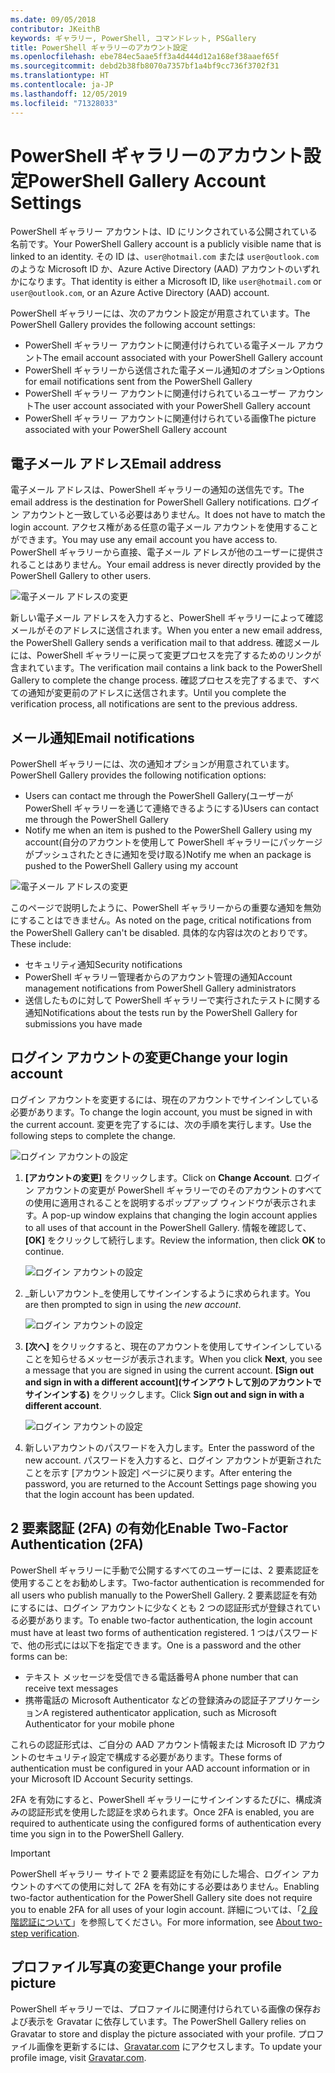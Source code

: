 ```yaml
---
ms.date: 09/05/2018
contributor: JKeithB
keywords: ギャラリー, PowerShell, コマンドレット, PSGallery
title: PowerShell ギャラリーのアカウント設定
ms.openlocfilehash: ebe784ec5aae5ff3a4d444d12a168ef38aaef65f
ms.sourcegitcommit: debd2b38fb8070a7357bf1a4bf9cc736f3702f31
ms.translationtype: HT
ms.contentlocale: ja-JP
ms.lasthandoff: 12/05/2019
ms.locfileid: "71328033"
---
```

# <a name="powershell-gallery-account-settings"></a><span data-ttu-id="fd207-103">PowerShell ギャラリーのアカウント設定</span><span class="sxs-lookup"><span data-stu-id="fd207-103">PowerShell Gallery Account Settings</span></span>

<span data-ttu-id="fd207-104">PowerShell ギャラリー アカウントは、ID にリンクされている公開されている名前です。</span><span class="sxs-lookup"><span data-stu-id="fd207-104">Your PowerShell Gallery account is a publicly visible name that is linked to an identity.</span></span> <span data-ttu-id="fd207-105">その ID は、`user@hotmail.com` または `user@outlook.com` のような Microsoft ID か、Azure Active Directory (AAD) アカウントのいずれかになります。</span><span class="sxs-lookup"><span data-stu-id="fd207-105">That identity is either a Microsoft ID, like `user@hotmail.com` or `user@outlook.com`, or an Azure Active Directory (AAD) account.</span></span>

<span data-ttu-id="fd207-106">PowerShell ギャラリーには、次のアカウント設定が用意されています。</span><span class="sxs-lookup"><span data-stu-id="fd207-106">The PowerShell Gallery provides the following account settings:</span></span>

- <span data-ttu-id="fd207-107">PowerShell ギャラリー アカウントに関連付けられている電子メール アカウント</span><span class="sxs-lookup"><span data-stu-id="fd207-107">The email account associated with your PowerShell Gallery account</span></span>
- <span data-ttu-id="fd207-108">PowerShell ギャラリーから送信された電子メール通知のオプション</span><span class="sxs-lookup"><span data-stu-id="fd207-108">Options for email notifications sent from the PowerShell Gallery</span></span>
- <span data-ttu-id="fd207-109">PowerShell ギャラリー アカウントに関連付けられているユーザー アカウント</span><span class="sxs-lookup"><span data-stu-id="fd207-109">The user account associated with your PowerShell Gallery account</span></span>
- <span data-ttu-id="fd207-110">PowerShell ギャラリー アカウントに関連付けられている画像</span><span class="sxs-lookup"><span data-stu-id="fd207-110">The picture associated with your PowerShell Gallery account</span></span>

## <a name="email-address"></a><span data-ttu-id="fd207-111">電子メール アドレス</span><span class="sxs-lookup"><span data-stu-id="fd207-111">Email address</span></span>

<span data-ttu-id="fd207-112">電子メール アドレスは、PowerShell ギャラリーの通知の送信先です。</span><span class="sxs-lookup"><span data-stu-id="fd207-112">The email address is the destination for PowerShell Gallery notifications.</span></span> <span data-ttu-id="fd207-113">ログイン アカウントと一致している必要はありません。</span><span class="sxs-lookup"><span data-stu-id="fd207-113">It does not have to match the login account.</span></span> <span data-ttu-id="fd207-114">アクセス権がある任意の電子メール アカウントを使用することができます。</span><span class="sxs-lookup"><span data-stu-id="fd207-114">You may use any email account you have access to.</span></span> <span data-ttu-id="fd207-115">PowerShell ギャラリーから直接、電子メール アドレスが他のユーザーに提供されることはありません。</span><span class="sxs-lookup"><span data-stu-id="fd207-115">Your email address is never directly provided by the PowerShell Gallery to other users.</span></span>

![電子メール アドレスの変更](../../Images/PSGallery_AcccountEmailAddress.png)

<span data-ttu-id="fd207-117">新しい電子メール アドレスを入力すると、PowerShell ギャラリーによって確認メールがそのアドレスに送信されます。</span><span class="sxs-lookup"><span data-stu-id="fd207-117">When you enter a new email address, the PowerShell Gallery sends a verification mail to that address.</span></span> <span data-ttu-id="fd207-118">確認メールには、PowerShell ギャラリーに戻って変更プロセスを完了するためのリンクが含まれています。</span><span class="sxs-lookup"><span data-stu-id="fd207-118">The verification mail contains a link back to the PowerShell Gallery to complete the change process.</span></span> <span data-ttu-id="fd207-119">確認プロセスを完了するまで、すべての通知が変更前のアドレスに送信されます。</span><span class="sxs-lookup"><span data-stu-id="fd207-119">Until you complete the verification process, all notifications are sent to the previous address.</span></span>

## <a name="email-notifications"></a><span data-ttu-id="fd207-120">メール通知</span><span class="sxs-lookup"><span data-stu-id="fd207-120">Email notifications</span></span>

<span data-ttu-id="fd207-121">PowerShell ギャラリーには、次の通知オプションが用意されています。</span><span class="sxs-lookup"><span data-stu-id="fd207-121">PowerShell Gallery provides the following notification options:</span></span>

- <span data-ttu-id="fd207-122">Users can contact me through the PowerShell Gallery\(ユーザーが PowerShell ギャラリーを通じて連絡できるようにする\)</span><span class="sxs-lookup"><span data-stu-id="fd207-122">Users can contact me through the PowerShell Gallery</span></span>
- <span data-ttu-id="fd207-123">Notify me when an item is pushed to the PowerShell Gallery using my account\(自分のアカウントを使用して PowerShell ギャラリーにパッケージがプッシュされたときに通知を受け取る\)</span><span class="sxs-lookup"><span data-stu-id="fd207-123">Notify me when an package is pushed to the PowerShell Gallery using my account</span></span>

![電子メール アドレスの変更](../../Images/PSGallery_AccountEmailOptions.png)

<span data-ttu-id="fd207-125">このページで説明したように、PowerShell ギャラリーからの重要な通知を無効にすることはできません。</span><span class="sxs-lookup"><span data-stu-id="fd207-125">As noted on the page, critical notifications from the PowerShell Gallery can't be disabled.</span></span>
<span data-ttu-id="fd207-126">具体的な内容は次のとおりです。</span><span class="sxs-lookup"><span data-stu-id="fd207-126">These include:</span></span>

- <span data-ttu-id="fd207-127">セキュリティ通知</span><span class="sxs-lookup"><span data-stu-id="fd207-127">Security notifications</span></span>
- <span data-ttu-id="fd207-128">PowerShell ギャラリー管理者からのアカウント管理の通知</span><span class="sxs-lookup"><span data-stu-id="fd207-128">Account management notifications from PowerShell Gallery administrators</span></span>
- <span data-ttu-id="fd207-129">送信したものに対して PowerShell ギャラリーで実行されたテストに関する通知</span><span class="sxs-lookup"><span data-stu-id="fd207-129">Notifications about the tests run by the PowerShell Gallery for submissions you have made</span></span>

## <a name="change-your-login-account"></a><span data-ttu-id="fd207-130">ログイン アカウントの変更</span><span class="sxs-lookup"><span data-stu-id="fd207-130">Change your login account</span></span>

<span data-ttu-id="fd207-131">ログイン アカウントを変更するには、現在のアカウントでサインインしている必要があります。</span><span class="sxs-lookup"><span data-stu-id="fd207-131">To change the login account, you must be signed in with the current account.</span></span> <span data-ttu-id="fd207-132">変更を完了するには、次の手順を実行します。</span><span class="sxs-lookup"><span data-stu-id="fd207-132">Use the following steps to complete the change.</span></span>

![ログイン アカウントの設定](../../Images/PSGallery_LoginAccountSettings.png)

1. <span data-ttu-id="fd207-134">**[アカウントの変更]** をクリックします。</span><span class="sxs-lookup"><span data-stu-id="fd207-134">Click on **Change Account**.</span></span> <span data-ttu-id="fd207-135">ログイン アカウントの変更が PowerShell ギャラリーでのそのアカウントのすべての使用に適用されることを説明するポップアップ ウィンドウが表示されます。</span><span class="sxs-lookup"><span data-stu-id="fd207-135">A pop-up window explains that changing the login account applies to all uses of that account in the PowerShell Gallery.</span></span> <span data-ttu-id="fd207-136">情報を確認して、 **[OK]** をクリックして続行します。</span><span class="sxs-lookup"><span data-stu-id="fd207-136">Review the information, then click **OK** to continue.</span></span>

   ![ログイン アカウントの設定](../../Images/PSGallery_LoginAccountChange-1.png)

2. <span data-ttu-id="fd207-138">_新しいアカウント_を使用してサインインするように求められます。</span><span class="sxs-lookup"><span data-stu-id="fd207-138">You are then prompted to sign in using the _new account_.</span></span>

   ![ログイン アカウントの設定](../../Images/PSGallery_LoginAccountChange-2.png)

3. <span data-ttu-id="fd207-140">**[次へ]** をクリックすると、現在のアカウントを使用してサインインしていることを知らせるメッセージが表示されます。</span><span class="sxs-lookup"><span data-stu-id="fd207-140">When you click **Next**, you see a message that you are signed in using the current account.</span></span>
   <span data-ttu-id="fd207-141">**[Sign out and sign in with a different account]\(サインアウトして別のアカウントでサインインする\)** をクリックします。</span><span class="sxs-lookup"><span data-stu-id="fd207-141">Click **Sign out and sign in with a different account**.</span></span>

   ![ログイン アカウントの設定](../../Images/PSGallery_LoginAccountChange-3.png)

4. <span data-ttu-id="fd207-143">新しいアカウントのパスワードを入力します。</span><span class="sxs-lookup"><span data-stu-id="fd207-143">Enter the password of the new account.</span></span> <span data-ttu-id="fd207-144">パスワードを入力すると、ログイン アカウントが更新されたことを示す [アカウント設定] ページに戻ります。</span><span class="sxs-lookup"><span data-stu-id="fd207-144">After entering the password, you are returned to the Account Settings page showing you that the login account has been updated.</span></span>


## <a name="enable-two-factor-authentication-2fa"></a><span data-ttu-id="fd207-145">2 要素認証 (2FA) の有効化</span><span class="sxs-lookup"><span data-stu-id="fd207-145">Enable Two-Factor Authentication (2FA)</span></span>

<span data-ttu-id="fd207-146">PowerShell ギャラリーに手動で公開するすべてのユーザーには、2 要素認証を使用することをお勧めします。</span><span class="sxs-lookup"><span data-stu-id="fd207-146">Two-factor authentication is recommended for all users who publish manually to the PowerShell Gallery.</span></span> <span data-ttu-id="fd207-147">2 要素認証を有効にするには、ログイン アカウントに少なくとも 2 つの認証形式が登録されている必要があります。</span><span class="sxs-lookup"><span data-stu-id="fd207-147">To enable two-factor authentication, the login account must have at least two forms of authentication registered.</span></span> <span data-ttu-id="fd207-148">1 つはパスワードで、他の形式には以下を指定できます。</span><span class="sxs-lookup"><span data-stu-id="fd207-148">One is a password and the other forms can be:</span></span>

- <span data-ttu-id="fd207-149">テキスト メッセージを受信できる電話番号</span><span class="sxs-lookup"><span data-stu-id="fd207-149">A phone number that can receive text messages</span></span>
- <span data-ttu-id="fd207-150">携帯電話の Microsoft Authenticator などの登録済みの認証子アプリケーション</span><span class="sxs-lookup"><span data-stu-id="fd207-150">A registered authenticator application, such as Microsoft Authenticator for your mobile phone</span></span>

<span data-ttu-id="fd207-151">これらの認証形式は、ご自分の AAD アカウント情報または Microsoft ID アカウントのセキュリティ設定で構成する必要があります。</span><span class="sxs-lookup"><span data-stu-id="fd207-151">These forms of authentication must be configured in your AAD account information or in your Microsoft ID Account Security settings.</span></span>

<span data-ttu-id="fd207-152">2FA を有効にすると、PowerShell ギャラリーにサインインするたびに、構成済みの認証形式を使用した認証を求められます。</span><span class="sxs-lookup"><span data-stu-id="fd207-152">Once 2FA is enabled, you are required to authenticate using the configured forms of authentication every time you sign in to the PowerShell Gallery.</span></span>

> [!IMPORTANT]
> <span data-ttu-id="fd207-153">PowerShell ギャラリー サイトで 2 要素認証を有効にした場合、ログイン アカウントのすべての使用に対して 2FA を有効にする必要はありません。</span><span class="sxs-lookup"><span data-stu-id="fd207-153">Enabling two-factor authentication for the PowerShell Gallery site does not require you to enable 2FA for all uses of your login account.</span></span> <span data-ttu-id="fd207-154">詳細については、「[2 段階認証について](https://support.microsoft.com/help/12408/microsoft-account-about-two-step-verification)」を参照してください。</span><span class="sxs-lookup"><span data-stu-id="fd207-154">For more information, see [About two-step verification](https://support.microsoft.com/help/12408/microsoft-account-about-two-step-verification).</span></span>

## <a name="change-your-profile-picture"></a><span data-ttu-id="fd207-155">プロファイル写真の変更</span><span class="sxs-lookup"><span data-stu-id="fd207-155">Change your profile picture</span></span>

<span data-ttu-id="fd207-156">PowerShell ギャラリーでは、プロファイルに関連付けられている画像の保存および表示を Gravatar に依存しています。</span><span class="sxs-lookup"><span data-stu-id="fd207-156">The PowerShell Gallery relies on Gravatar to store and display the picture associated with your profile.</span></span> <span data-ttu-id="fd207-157">プロファイル画像を更新するには、[Gravatar.com](http://www.gravatar.com/) にアクセスします。</span><span class="sxs-lookup"><span data-stu-id="fd207-157">To update your profile image, visit [Gravatar.com](http://www.gravatar.com/).</span></span>
